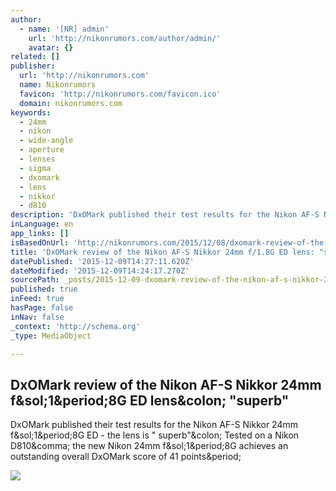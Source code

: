 ```yaml
---
author:
  - name: '[NR] admin'
    url: 'http://nikonrumors.com/author/admin/'
    avatar: {}
related: []
publisher:
  url: 'http://nikonrumors.com'
  name: Nikonrumors
  favicon: 'http://nikonrumors.com/favicon.ico'
  domain: nikonrumors.com
keywords:
  - 24mm
  - nikon
  - wide-angle
  - aperture
  - lenses
  - sigma
  - dxomark
  - lens
  - nikkor
  - d810
description: 'DxOMark published their test results for the Nikon AF-S Nikkor 24mm f/1.8G ED - the lens is " superb": Tested on a Nikon D810, the new Nikon 24mm f/1.8G achieves an outstanding overall DxOMark score of 41 points.'
inLanguage: en
app_links: []
isBasedOnUrl: 'http://nikonrumors.com/2015/12/08/dxomark-review-of-the-nikon-af-s-nikkor-24mm-f1-8g-ed-lens-superb.aspx/#more-99929'
title: 'DxOMark review of the Nikon AF-S Nikkor 24mm f/1.8G ED lens: "superb"'
datePublished: '2015-12-09T14:27:11.620Z'
dateModified: '2015-12-09T14:24:17.270Z'
sourcePath: _posts/2015-12-09-dxomark-review-of-the-nikon-af-s-nikkor-24mm-f18g-ed-lens.md
published: true
inFeed: true
hasPage: false
inNav: false
_context: 'http://schema.org'
_type: MediaObject

---
```

<article style=""><h1>DxOMark review of the Nikon AF-S Nikkor 24mm f&amp;sol;1&amp;period;8G ED lens&amp;colon; "superb"</h1><p>DxOMark published their test results for the Nikon AF-S Nikkor 24mm f&amp;sol;1&amp;period;8G ED - the lens is " superb"&amp;colon; Tested on a Nikon D810&amp;comma; the new Nikon 24mm f&amp;sol;1&amp;period;8G achieves an outstanding overall DxOMark score of 41 points&amp;period;</p><img src="http://nikonrumors.com/wp-content/uploads/2015/08/Nikkor-24mm-f1.8G-ED-550x309.jpg" /></article>